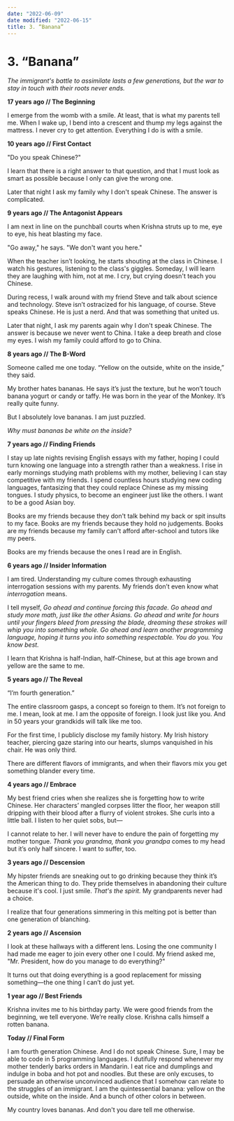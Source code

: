 ```yaml
---
date: "2022-06-09"
date modified: "2022-06-15"
title: 3. “Banana”
---
```


# 3. “Banana”
_The immigrant's battle to assimilate lasts a few generations, but the war to stay in touch with their roots never ends._

**17 years ago // The Beginning**

I emerge from the womb with a smile. At least, that is what my parents tell me. When I wake up, I bend into a crescent and thump my legs against the mattress. I never cry to get attention. Everything I do is with a smile.

**10 years ago // First Contact**

"Do you speak Chinese?"

I learn that there is a right answer to that question, and that I must look as smart as possible because I only can give the wrong one.

Later that night I ask my family why I don't speak Chinese. The answer is complicated.

**9 years ago // The Antagonist Appears**

I am next in line on the punchball courts when Krishna struts up to me, eye to eye, his heat blasting my face.

"Go away," he says. "We don't want you here."

When the teacher isn’t looking, he starts shouting at the class in Chinese. I watch his gestures, listening to the class's giggles. Someday, I will learn they are laughing with him, not at me. I cry, but crying doesn't teach you Chinese.

During recess, I walk around with my friend Steve and talk about science and technology. Steve isn’t ostracized for his language, of course. Steve speaks Chinese. He is just a nerd. And that was something that united us.

Later that night, I ask my parents again why I don't speak Chinese. The answer is because we never went to China. I take a deep breath and close my eyes. I wish my family could afford to go to China.

**8 years ago // The B-Word**

Someone called me one today. “Yellow on the outside, white on the inside,” they said.

My brother hates bananas. He says it’s just the texture, but he won’t touch banana yogurt or candy or taffy. He was born in the year of the Monkey. It’s really quite funny.

But I absolutely love bananas. I am just puzzled.

_Why must bananas be white on the inside?_

**7 years ago // Finding Friends**

I stay up late nights revising English essays with my father, hoping I could turn knowing one language into a strength rather than a weakness. I rise in early mornings studying math problems with my mother, believing I can stay competitive with my friends. I spend countless hours studying new coding languages, fantasizing that they could replace Chinese as my missing tongues. I study physics, to become an engineer just like the others. I want to be a good Asian boy.

Books are my friends because they don't talk behind my back or spit insults to my face. Books are my friends because they hold no judgements. Books are my friends because my family can't afford after-school and tutors like my peers.

Books are my friends because the ones I read are in English.

**6 years ago // Insider Information**

I am tired. Understanding my culture comes through exhausting interrogation sessions with my parents. My friends don’t even know what _interrogation_ means.

I tell myself, _Go ahead and continue forcing this facade. Go ahead and study more math, just like the other Asians. Go ahead and write for hours until your fingers bleed from pressing the blade, dreaming these strokes will whip you into something whole. Go ahead and learn another programming language, hoping it turns you into something respectable. You do you. You know best._

I learn that Krishna is half-Indian, half-Chinese, but at this age brown and yellow are the same to me.

**5 years ago // The Reveal**

“I’m fourth generation.”

The entire classroom gasps, a concept so foreign to them. It’s not foreign to me. I mean, look at me. I am the opposite of foreign. I look just like you. And in 50 years your grandkids will talk like me too.

For the first time, I publicly disclose my family history. My Irish history teacher, piercing gaze staring into our hearts, slumps vanquished in his chair. He was only third.

There are different flavors of immigrants, and when their flavors mix you get something blander every time.

**4 years ago // Embrace**

My best friend cries when she realizes she is forgetting how to write Chinese. Her characters’ mangled corpses litter the floor, her weapon still dripping with their blood after a flurry of violent strokes. She curls into a little ball. I listen to her quiet sobs, but—

I cannot relate to her. I will never have to endure the pain of forgetting my mother tongue. _Thank you grandma, thank you grandpa_ comes to my head but it’s only half sincere. I want to suffer, too.

**3 years ago // Descension**

My hipster friends are sneaking out to go drinking because they think it’s the American thing to do. They pride themselves in abandoning their culture because it's cool. I just smile. _That's the spirit._ My grandparents never had a choice.

I realize that four generations simmering in this melting pot is better than one generation of blanching.

**2 years ago // Ascension**

I look at these hallways with a different lens. Losing the one community I had made me eager to join every other one I could. My friend asked me, "Mr. President, how do you manage to do everything?"

It turns out that doing everything is a good replacement for missing something—the one thing I can’t do just yet.

**1 year ago // Best Friends**

Krishna invites me to his birthday party. We were good friends from the beginning, we tell everyone. We’re really close. Krishna calls himself a rotten banana.

**Today // Final Form**

I am fourth generation Chinese. And I do not speak Chinese. Sure, I may be able to code in 5 programming languages. I dutifully respond whenever my mother tenderly barks orders in Mandarin. I eat rice and dumplings and indulge in boba and hot pot and noodles. But these are only excuses, to persuade an otherwise unconvinced audience that I somehow can relate to the struggles of an immigrant. I am the quintessential banana: yellow on the outside, white on the inside. And a bunch of other colors in between.

My country loves bananas. And don't you dare tell me otherwise.
